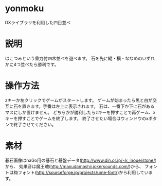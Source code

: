yonmoku
=======

DXライブラリを利用した四目並べ

説明
=====
はこつみという重力付四木並べを遊べます。
石を先に縦・横・ななめのいずれかに4つ並べたら勝利です。

操作方法
=====
zキーか左クリックでゲームがスタートします。
ゲームが始まったら黒と白が交互に石を置きます。手番は左上に表示されます。
石は、一番下か下に石があるマスにしか置けません。
どちらかが勝利したらzキーを押すことで再ゲーム、xキーを押すことでゲームを終了します。
終了させたい場合はウィンドウのxボタンで終了させてください。

素材
=====
碁石画像はnaGo用の碁石と碁盤データ(http://www.din.or.jp/~k_inoue/stone/)から、
効果音は魔王魂(http://maoudamashii.jokersounds.com/)から、
フォントは梅フォント(http://sourceforge.jp/projects/ume-font/)から利用しています。
